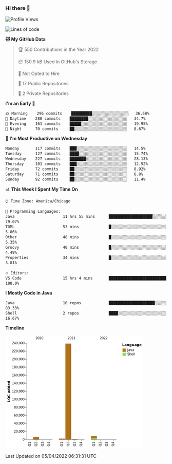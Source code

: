 ### Hi there 👋


<!--START_SECTION:waka-->
![Profile Views](http://img.shields.io/badge/Profile%20Views-10-blue)

![Lines of code](https://img.shields.io/badge/From%20Hello%20World%20I%27ve%20Written-257%20Thousand%20lines%20of%20code-blue)

**🐱 My GitHub Data** 

> 🏆 550 Contributions in the Year 2022
 > 
> 📦 150.9 kB Used in GitHub's Storage 
 > 
> 🚫 Not Opted to Hire
 > 
> 📜 17 Public Repositories 
 > 
> 🔑 2 Private Repositories  
 > 
**I'm an Early 🐤** 

```text
🌞 Morning    296 commits    █████████░░░░░░░░░░░░░░░░   36.68% 
🌆 Daytime    280 commits    ████████░░░░░░░░░░░░░░░░░   34.7% 
🌃 Evening    161 commits    █████░░░░░░░░░░░░░░░░░░░░   19.95% 
🌙 Night      70 commits     ██░░░░░░░░░░░░░░░░░░░░░░░   8.67%

```
📅 **I'm Most Productive on Wednesday** 

```text
Monday       117 commits    ███░░░░░░░░░░░░░░░░░░░░░░   14.5% 
Tuesday      127 commits    ████░░░░░░░░░░░░░░░░░░░░░   15.74% 
Wednesday    227 commits    ███████░░░░░░░░░░░░░░░░░░   28.13% 
Thursday     101 commits    ███░░░░░░░░░░░░░░░░░░░░░░   12.52% 
Friday       72 commits     ██░░░░░░░░░░░░░░░░░░░░░░░   8.92% 
Saturday     71 commits     ██░░░░░░░░░░░░░░░░░░░░░░░   8.8% 
Sunday       92 commits     ██░░░░░░░░░░░░░░░░░░░░░░░   11.4%

```


📊 **This Week I Spent My Time On** 

```text
⌚︎ Time Zone: America/Chicago

💬 Programming Languages: 
Java                     11 hrs 55 mins      ███████████████████░░░░░░   79.07% 
TOML                     53 mins             █░░░░░░░░░░░░░░░░░░░░░░░░   5.86% 
Other                    48 mins             █░░░░░░░░░░░░░░░░░░░░░░░░   5.35% 
Groovy                   40 mins             █░░░░░░░░░░░░░░░░░░░░░░░░   4.49% 
Properties               34 mins             █░░░░░░░░░░░░░░░░░░░░░░░░   3.81%

🔥 Editors: 
VS Code                  15 hrs 4 mins       █████████████████████████   100.0%

```

**I Mostly Code in Java** 

```text
Java                     10 repos            ████████████████████░░░░░   83.33% 
Shell                    2 repos             ████░░░░░░░░░░░░░░░░░░░░░   16.67%

```


**Timeline**

![Chart not found](https://raw.githubusercontent.com/powercasgamer/powercasgamer/master/charts/bar_graph.png) 


 Last Updated on 05/04/2022 06:31:31 UTC
<!--END_SECTION:waka-->
